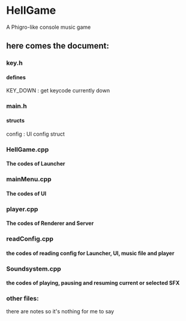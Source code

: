 # HellGame
A Phigro-like console music game

## here comes the document:

### key.h
#### defines
KEY_DOWN : get keycode currently down

### main.h
#### structs
config : UI config struct

### HellGame.cpp
#### The codes of Launcher

### mainMenu.cpp
#### The codes of UI

### player.cpp
#### The codes of Renderer and Server

### readConfig.cpp
#### the codes of reading config for Launcher, UI, music file and player

### Soundsystem.cpp
#### the codes of playing, pausing and resuming current or selected SFX

### other files:
there are notes so it's nothing for me to say
